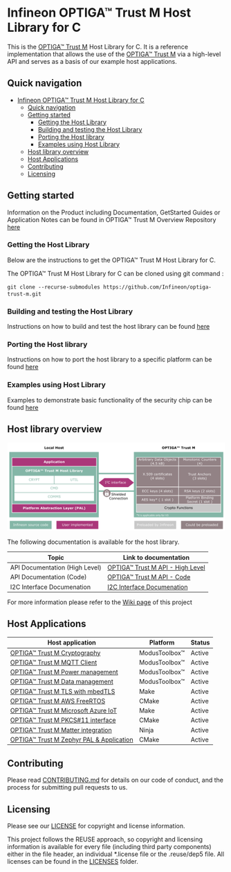 
# Infineon OPTIGA™ Trust M Host Library for C

This is the [OPTIGA™ Trust M](https://www.infineon.com/optiga-trust) Host Library for C. It is a reference implementation that allows the use of the [OPTIGA™ Trust M](https://www.infineon.com/optiga-trust) via a high-level API and serves as a basis of our example host applications.

## Quick navigation

- [Infineon OPTIGA™ Trust M Host Library for C](#infineon-optiga-trust-m-host-library-for-c)
  - [Quick navigation](#quick-navigation)
  - [Getting started](#getting-started)
    - [Getting the Host Library](#getting-the-host-library)
    - [Building and testing the Host Library](#building-and-testing-the-host-library)
    - [Porting the Host library](#porting-the-host-library)
    - [Examples using Host Library](#examples-using-host-library)
  - [Host library overview](#host-library-overview)
  - [Host Applications](#host-applications)
  - [Contributing](#contributing)
  - [Licensing](#licensing)

## Getting started

Information on the Product including Documentation, GetStarted Guides or Application Notes can be found in OPTIGA&trade; Trust M Overview Repository [here](https://github.com/Infineon/optiga-trust-m-overview)

### Getting the Host Library

Below are the instructions to get the OPTIGA&trade; Trust M Host Library for C.

The OPTIGA&trade; Trust M Host Library for C can be cloned using git command :

    git clone --recurse-submodules https://github.com/Infineon/optiga-trust-m.git

### Building and testing the Host Library

Instructions on how to build and test the host library can be found [here](tests/README.md)

### Porting the Host library 

Instructions on how to port the host library to a specific platform can be found [here](extras/pal/README.md)

### Examples using Host Library

Examples to demonstrate basic functionality of the security chip can be found [here](examples/README.md)

## Host library overview

![](docs/images/optiga_trust_m_system_block_diagram.png)

The following documentation is available for the host library.

| Topic | Link to documentation                                                                                                                                              |
| ----- | ---------------------------------------------------------------------------------------------------------------------------------------------------------------------- |
| API Documentation (High Level) | [OPTIGA™ Trust M API - High Level](https://github.com/Infineon/optiga-trust-m-overview/blob/main/docs/pdf/OPTIGA_Trust_M_Solution_Reference_Manual_v3.60.pdf)                           |
| API Documentation (Code)  | [OPTIGA™ Trust M API - Code](https://infineon.github.io/optiga-trust-m/index.html)                                |
| I2C Interface Documenation   | [I2C Interface Documenation](https://github.com/Infineon/optiga-trust-m-overview/blob/main/docs/pdf/Infineon_I2C_Protocol_v2.03.pdf) |



For more information please refer to the [Wiki page](https://github.com/Infineon/optiga-trust-m/wiki) of this project

## Host Applications

| Host application                                                                                                                                         | Platform      | Status |
| -------------------------------------------------------------------------------------------------------------------------------------------------------- | ------------- | ------ |
| [OPTIGA™ Trust M Cryptography](https://github.com/Infineon/mtb-example-optiga-crypto)                                                                    | ModusToolbox™ | Active |
| [OPTIGA™ Trust M MQTT Client](https://github.com/Infineon/mtb-example-optiga-mqtt-client)                                                                | ModusToolbox™ | Active |
| [OPTIGA™ Trust M Power management](https://github.com/Infineon/mtb-example-optiga-power-management)                                                      | ModusToolbox™ | Active |
| [OPTIGA™ Trust M Data management](https://github.com/Infineon/mtb-example-optiga-data-management)                                                        | ModusToolbox™ | Active |
| [OPTIGA™ Trust M TLS with mbedTLS](https://github.com/Infineon/mbedtls-optiga-trust-m)                                                                   | Make          | Active |
| [OPTIGA™ Trust M AWS FreeRTOS](https://github.com/Infineon/amazon-freertos-optiga-trust)                                                                 | CMake         | Active |
| [OPTIGA™ Trust M Microsoft Azure IoT](https://github.com/Infineon/azure-esp32-optiga-trust/)                                                             | Make          | Active |
| [OPTIGA™ Trust M PKCS#11 interface](https://github.com/Infineon/pkcs11-optiga-trust-m)                                                                   | CMake         | Active |
| [OPTIGA™ Trust M Matter integration](https://github.com/project-chip/connectedhomeip/tree/master/examples/lock-app/infineon/psoc6#building-with-optiga-trust-m-as-hsm) | Ninja         | Active |
| [OPTIGA™ Trust M Zephyr PAL & Application](https://github.com/Infineon/optiga-trust-m-zephyr)                                          | CMake         | Active |


## Contributing

Please read [CONTRIBUTING.md](CONTRIBUTING.md) for details on our code of conduct, and the process for submitting pull requests to us.

## Licensing
   
Please see our [LICENSE](LICENSE) for copyright and license information.
   
This project follows the REUSE approach, so copyright and licensing information is available for every file (including third party components) either in the file header, an individual *.license file or the .reuse/dep5 file. All licenses can be found in the [LICENSES](LICENSES) folder.
